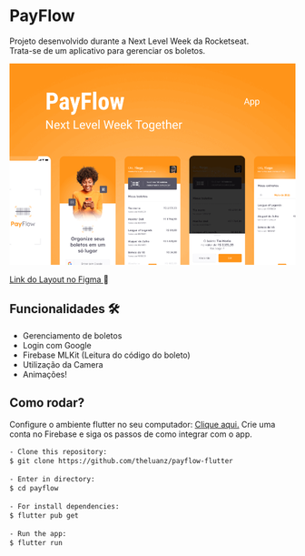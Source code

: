 <h1>PayFlow</h1>
<p>
Projeto desenvolvido durante a Next Level Week da Rocketseat.<br>
    Trata-se de um aplicativo para gerenciar os boletos.<br>
</p>


<p>
  <img alt="PayFlow" title="PayFlow" src=".github/Capa.png" />
</p>



  <a href="https://www.figma.com/file/kLK7FYnWKMoN68sQXcSniu/PayFlow">
    Link do Layout no Figma
  </a> 📱



<h2>Funcionalidades 🛠️</h2>

   <p>
   
- Gerenciamento de boletos
- Login com Google
- Firebase MLKit (Leitura do código do boleto)
- Utilização da Camera
- Animações!

</p>

<h2>Como rodar?</h2>

Configure o ambiente flutter no seu computador: <a href="https://flutter.dev/docs/get-started/install">Clique aqui.</a>
Crie uma conta no Firebase e siga os passos de como integrar com o app.

```
- Clone this repository:
$ git clone https://github.com/theluanz/payflow-flutter

- Enter in directory:
$ cd payflow

- For install dependencies:
$ flutter pub get

- Run the app:
$ flutter run
```